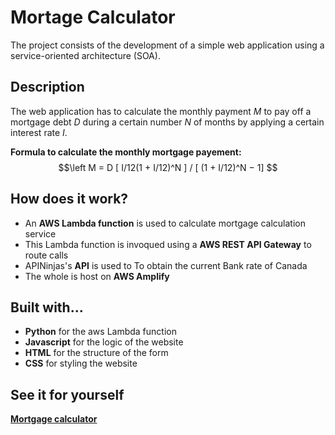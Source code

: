 
# Mortage Calculator

The project consists of the development of a simple web application 
using a service-oriented architecture (SOA).

## Description

The web application has to calculate the monthly payment $M$ to pay off a mortgage debt $D$ during a certain number $N$ of months by applying a certain interest rate $I$.

**Formula to calculate the monthly mortgage payement:**
$$\left M = D [ I/12(1 + I/12)^N ] / [ (1 + I/12)^N − 1] $$

## How does it work?

* An **AWS Lambda function** is used to calculate mortgage calculation service
* This Lambda function is invoqued using a **AWS REST API Gateway** to route calls
* APINinjas's **API** is used to To obtain the current Bank rate of Canada
* The whole is host on **AWS Amplify**

## Built with...

* **Python** for the aws Lambda function
* **Javascript** for the logic of the website
* **HTML** for the structure of the form
* **CSS** for styling the website

## See it for yourself
[**Mortgage calculator**](https://deploy.dffg9pztcsg0.amplifyapp.com/#)